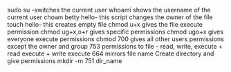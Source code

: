 sudo su -switches the current user
whoami shows the username of the current user
chown betty hello- this script changes the owner of the file
touch hello- this creates empty file
chmod u+x gives the file execute permission
chmod ug+x,o+r gives specific permissions
chmod ugo+x gives everyone execute permissions
chmod 700 gives all other users permissions except the owner and group
753 permissions to file - read, write, execute + read execute + write execute
664 mirrors file name
Create directory and give permissions mkdir -m 751 dir_name
